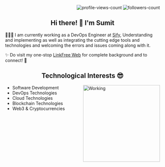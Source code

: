 <p align="right"> 
 <img src="https://komarev.com/ghpvc/?username=sumitNITS&label=Profile%20views&color=0e75b6&style=flat" alt="profile-views-count" />
 <img src="https://img.shields.io/github/followers/sumitNITS?label=Followers&style=social" alt="followers-count"> 
</p>

<h2 align="center"> Hi there! 👋 I'm Sumit </h2>

👨🏽‍💻 I am currently working as a DevOps Engineer at [Sify](https://www.sifytechnologies.com/), Understanding and implementing as well as integrating the cutting edge tools and technologies and welcoming the errors and issues coming along with it.

✨ Do visit my one-stop [LinkFree Web](https://linkfree.eddiehub.io/sumitNITS) for complete background and to connect! 🤝

<h2 align="center"> Technological Interests 😎 </h2>
<p><img align="right" alt="Working" width="250" src="https://user-images.githubusercontent.com/37767537/230788671-04b5a1e9-cff3-4436-b737-d9615c8d2c6c.gif"></p>

- Software Development
- DevOps Technologies
- Cloud Technologies
- Blockchain Technologies
- Web3 & Cryptocurrencies

<!-- ![Contribution Graph](https://github-readme-activity-graph.cyclic.app/graph?username=sumitNITS&theme=github-compact)

**sumitNITS/sumitNITS** is a ✨ _special_ ✨ repository because its `README.md` (this file) appears on your GitHub profile.

Here are some ideas to get you started:

- 🔭 I’m currently working on ...
- 🌱 I’m currently learning ...
- 👯 I’m looking to collaborate on ...
- 🤔 I’m looking for help with ...
- 💬 Ask me about ...
- 📫 How to reach me: ...
- 😄 Pronouns: ...
- ⚡ Fun fact: ...
-->
